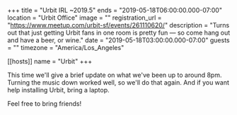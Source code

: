 +++
title = "Urbit IRL ~2019.5"
ends = "2019-05-18T06:00:00.000-07:00"
location = "Urbit Office"
image = ""
registration_url = "https://www.meetup.com/urbit-sf/events/261110620/"
description = "Turns out that just getting Urbit fans in one room is pretty fun — so come hang out and have a beer, or wine."
date = "2019-05-18T03:00:00.000-07:00"
guests = ""
timezone = "America/Los_Angeles"

[[hosts]]
name = "Urbit"
+++

This time we'll give a brief update on what we've been up to around 8pm. Turning the music down worked well, so we'll do that again. And if you want help installing Urbit, bring a laptop.

Feel free to bring friends!
